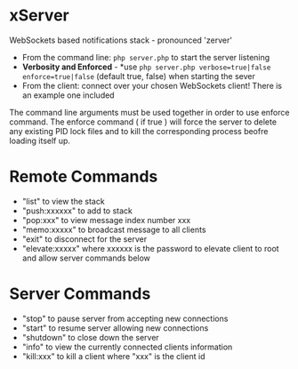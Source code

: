 # xServer
WebSockets based notifications stack - pronounced 'zerver'

* From the command line: ```php server.php``` to start the server listening
* **Verbosity and Enforced** - *use ```php server.php verbose=true|false enforce=true|false``` (default true, false) when starting the sever
* From the client: connect over your chosen WebSockets client! There is an example one included

The command line arguments must be used together in order to use enforce command. The enforce command ( if true ) will force the server to delete any existing PID lock files and to kill the corresponding process beofre loading itself up.

# Remote Commands
* "list" to view the stack
* "push:xxxxxx" to add to stack
* "pop:xxx" to view message index number xxx
* "memo:xxxxx" to broadcast message to all clients
* "exit" to disconnect for the server
* "elevate:xxxxx" where xxxxxx is the password to elevate client to root and allow server commands below

# Server Commands
* "stop" to pause server from accepting new connections
* "start" to resume server allowing new connections
* "shutdown" to close down the server
* "info" to view the currently connected clients information
* "kill:xxx" to kill a client where "xxx" is the client id